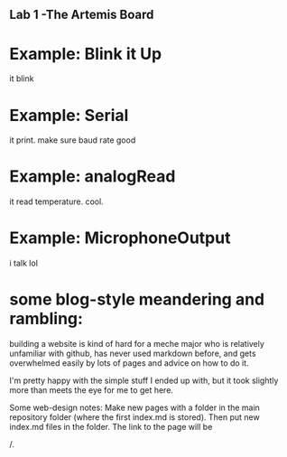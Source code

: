 ## Lab 1 -The Artemis Board

# Example: Blink it Up
it blink
# Example: Serial
it print. make sure baud rate good
# Example: analogRead
it read temperature. cool.
# Example: MicrophoneOutput
i talk lol

# some blog-style meandering and rambling:

building a website is kind of hard for a meche major who is relatively unfamiliar with github, has never used markdown before, and gets overwhelmed easily by lots of pages and advice on how to do it.

I'm pretty happy with the simple stuff I ended up with, but it took slightly more than meets the eye for me to get here.

Some web-design notes:
Make new pages with a folder in the main repository folder (where the first index.md is stored). Then put new index.md files in the folder. The link to the page will be <main website>/<folder name>.